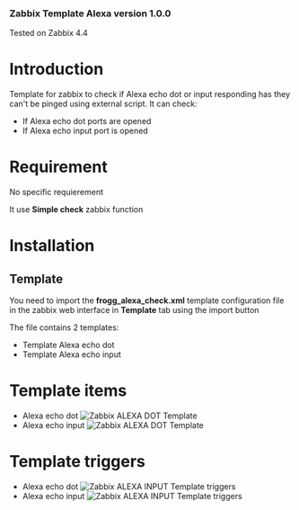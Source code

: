 ### Zabbix Template Alexa version 1.0.0

Tested on Zabbix 4.4

# Introduction
Template for zabbix to check if Alexa echo dot or input responding has they can't be pinged using external script.
It can check:
* If Alexa echo dot ports are opened 
* If Alexa echo input port is opened  

# Requirement
No specific requierement

It use **Simple check** zabbix function

# Installation

## Template
You need to import the **frogg_alexa_check.xml** template configuration file in the zabbix web interface in **Template** tab using the import button

The file contains 2 templates:
* Template Alexa echo dot
* Template Alexa echo input

# Template items
* Alexa echo dot
![Zabbix ALEXA DOT Template](https://tool.frogg.fr/upload/github/zabbix-alexa/items-echo-dot.png)
* Alexa echo input
![Zabbix ALEXA DOT Template](https://tool.frogg.fr/upload/github/zabbix-alexa/items-echo-input.png)
# Template triggers
* Alexa echo dot
![Zabbix ALEXA INPUT Template triggers](https://tool.frogg.fr/upload/github/zabbix-alexa/triggers-echo-dot.png)
* Alexa echo input
![Zabbix ALEXA INPUT Template triggers](https://tool.frogg.fr/upload/github/zabbix-alexa/triggers-echo-input.png)
